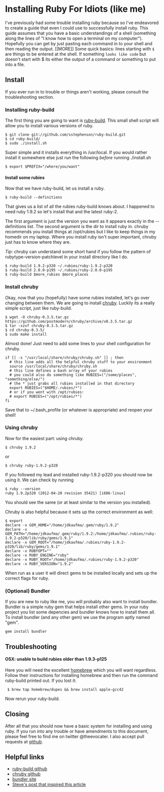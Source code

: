 # Installing Ruby For Idiots (like me)

I've previously had some trouble installing ruby because so I've endeavored to
create a guide that even I could use to successfully install ruby. This guide
assumes that you have a basic understandings of a shell (something along the
lines of "I know how to open a terminal on my computer"). Hopefully you can get
by just pasting each command in to your shell and then reading the output.
[[MORE]]
Some quick basics: lines starting with <code>$</code> are things to be
entered at the shell. If something <code>looks like code</code> but doesn't
start with $ its either the output of a command or something to put into
a file.

## Install

If you ever run in to trouble or things aren't working, please consult the
troubleshooting section.

### Installing ruby-build

The first thing you are going to want is
[ruby-build](https://github.com/sstephenson/ruby-build). This small shell
script will allow you to install various versions of ruby.

    $ git clone git://github.com/sstephenson/ruby-build.git
    $ cd ruby-build/
    $ sudo ./install.sh

Super simple and it installs everything in /usr/local. If you would rather
install it somewhere else just run the following *before* running ./install.sh

    $ export $PREFIX="/where/you/want"

#### Install some rubies

Now that we have ruby-build, let us install a ruby.

    $ ruby-build --definitions

That gives us a list of all the rubies ruby-build knows about. I happened to need
ruby 1.9.2 so let's install that and the latest ruby-2.

The first argument is just the version you want as it appears exactly in the
--definitions list. The second argument is the dir to install ruby in. chruby
recommends you install things at /opt/rubies but I like to keep things in my
homedir on my laptop. Where you install ruby isn't super important, chruby just
has to know where they are. 

_Tip_: chruby can understand some short hand if you follow the pattern of
rubytype-version-patchlevel in your install directory like I do.

    $ ruby-build 1.9.2-p320 ~/.rubies/ruby-1.9.2-p320
    $ ruby-build 2.0.0-p195 ~/.rubies/ruby-2.0.0-p195
    $ ruby-build $more_rubies $more_places

### Install chruby

Okay, now that you (hopefully) have some rubies installed, let's go over
changing between them. We are going to install
[chruby](https://github.com/postmodern/chruby). Luckily its a really simple
script, just like ruby-build.

    $ wget -O chruby-0.3.5.tar.gz https://github.com/postmodern/chruby/archive/v0.3.5.tar.gz
    $ tar -xzvf chruby-0.3.5.tar.gz
    $ cd chruby-0.3.5/
    $ sudo make install

Almost done! Just need to add some lines to your shell configuration
for chruby.

    if [[ -s "/usr/local/share/chruby/chruby.sh" ]] ; then
      # this line adds all the helpful chruby stuff to your environment
      source /usr/local/share/chruby/chruby.sh
      # this line defines a bash array of your rubies
      # you could also do something like RUBIES=("/some/places", "something/else/")
      # the * just grabs all rubies installed in that directory
      export RUBIES=("$HOME/.rubies/*")
      # or if you went with /opt/rubies:
      # export RUBIES=("/opt/rubies/*")
    fi

Save that to ~/.bash_profile (or whatever is appropriate) and reopen your shell!

### Using chruby

Now for the easiest part: using chruby.

    $ chruby 1.9.2

or 

    $ chruby ruby-1.9.2-p320

If you followed my lead and installed ruby-1.9.2-p320 you should now be using
it. We can check by running

    $ ruby --version
    ruby 1.9.2p320 (2012-04-20 revision 35421) [i686-linux]

You should see the same (or at least similar to the version you installed).

Chruby is also helpful because it sets up the correct environment as well:

    $ export
    declare -x GEM_HOME="/home/jdkaufma/.gem/ruby/1.9.2"
    declare -x GEM_PATH="/home/jdkaufma/.gem/ruby/1.9.2:/home/jdkaufma/.rubies/ruby-1.9.2-p320/lib/ruby/gems/1.9.1"
    declare -x GEM_ROOT="/home/jdkaufma/.rubies/ruby-1.9.2-p320/lib/ruby/gems/1.9.1"
    declare -x RUBYOPT=""
    declare -x RUBY_ENGINE="ruby"
    declare -x RUBY_ROOT="/home/jdkaufma/.rubies/ruby-1.9.2-p320"
    declare -x RUBY_VERSION="1.9.2"

When run as a user it will direct gems to be installed locally and sets up the
correct flags for ruby.

### (Optional) Bundler

If you are new to ruby like me, you will probably also want to install bundler.
Bundler is a simple ruby gem that helps install other gems. In your ruby
project you list some depencies and bundler knows how to install them all. To
install bundler (and any other gem) we use the program aptly named "gem".

    gem install bundler

## Troubleshooting

#### OSX: unable to build rubies older than 1.9.3-p125

Here you will need the excellent [homebrew](http://mxcl.github.io/homebrew/)
which you will want regardless.  Follow their instructions for installing
homebrew and then run the command ruby-build printed out. If you lost it:

     $ brew tap homebrew/dupes && brew install apple-gcc42

Now rerun your ruby-build.

## Closing

After all that you should now have a basic system for installing and using
ruby. If you run into any trouble or have amendments to this document, please
feel free to find me on twitter @theevocater. I also accept pull requests at
[github](https://github.com/theevocater/tumblrposts/blob/master/install_ruby_idiots/installing_ruby_for_idiots.markdown).

## Helpful links

* [ruby-build github](https://github.com/sstephenson/ruby-build)
* [chruby github](https://github.com/postmodern/chruby)
* [bundler site](http://gembundler.com/)
* [Steve's post that inspired this article](http://blog.steveklabnik.com/posts/2012-12-13-getting-started-with-chruby)
